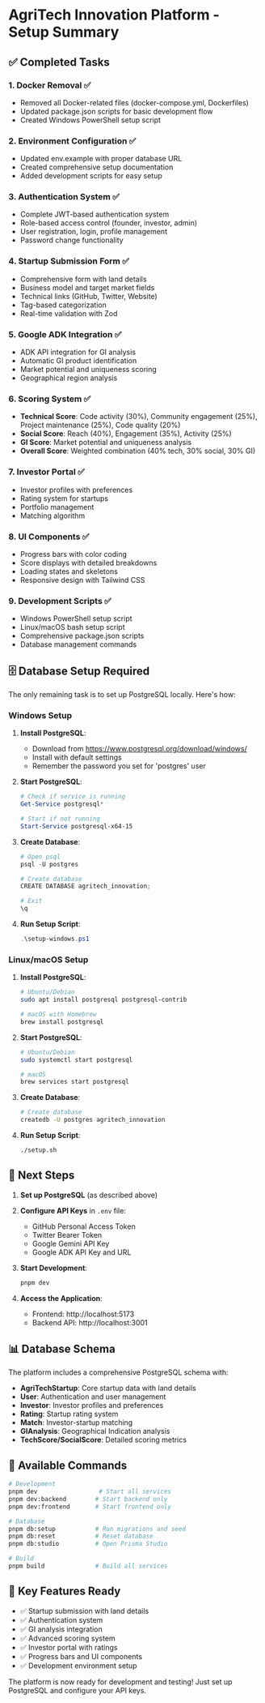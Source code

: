 # AgriTech Innovation Platform - Setup Summary

## ✅ Completed Tasks

### 1. Docker Removal ✅
- Removed all Docker-related files (docker-compose.yml, Dockerfiles)
- Updated package.json scripts for basic development flow
- Created Windows PowerShell setup script

### 2. Environment Configuration ✅
- Updated env.example with proper database URL
- Created comprehensive setup documentation
- Added development scripts for easy setup

### 3. Authentication System ✅
- Complete JWT-based authentication system
- Role-based access control (founder, investor, admin)
- User registration, login, profile management
- Password change functionality

### 4. Startup Submission Form ✅
- Comprehensive form with land details
- Business model and target market fields
- Technical links (GitHub, Twitter, Website)
- Tag-based categorization
- Real-time validation with Zod

### 5. Google ADK Integration ✅
- ADK API integration for GI analysis
- Automatic GI product identification
- Market potential and uniqueness scoring
- Geographical region analysis

### 6. Scoring System ✅
- **Technical Score**: Code activity (30%), Community engagement (25%), Project maintenance (25%), Code quality (20%)
- **Social Score**: Reach (40%), Engagement (35%), Activity (25%)
- **GI Score**: Market potential and uniqueness analysis
- **Overall Score**: Weighted combination (40% tech, 30% social, 30% GI)

### 7. Investor Portal ✅
- Investor profiles with preferences
- Rating system for startups
- Portfolio management
- Matching algorithm

### 8. UI Components ✅
- Progress bars with color coding
- Score displays with detailed breakdowns
- Loading states and skeletons
- Responsive design with Tailwind CSS

### 9. Development Scripts ✅
- Windows PowerShell setup script
- Linux/macOS bash setup script
- Comprehensive package.json scripts
- Database management commands

## 🗄️ Database Setup Required

The only remaining task is to set up PostgreSQL locally. Here's how:

### Windows Setup
1. **Install PostgreSQL**:
   - Download from https://www.postgresql.org/download/windows/
   - Install with default settings
   - Remember the password you set for 'postgres' user

2. **Start PostgreSQL**:
   ```powershell
   # Check if service is running
   Get-Service postgresql*
   
   # Start if not running
   Start-Service postgresql-x64-15
   ```

3. **Create Database**:
   ```powershell
   # Open psql
   psql -U postgres
   
   # Create database
   CREATE DATABASE agritech_innovation;
   
   # Exit
   \q
   ```

4. **Run Setup Script**:
   ```powershell
   .\setup-windows.ps1
   ```

### Linux/macOS Setup
1. **Install PostgreSQL**:
   ```bash
   # Ubuntu/Debian
   sudo apt install postgresql postgresql-contrib
   
   # macOS with Homebrew
   brew install postgresql
   ```

2. **Start PostgreSQL**:
   ```bash
   # Ubuntu/Debian
   sudo systemctl start postgresql
   
   # macOS
   brew services start postgresql
   ```

3. **Create Database**:
   ```bash
   # Create database
   createdb -U postgres agritech_innovation
   ```

4. **Run Setup Script**:
   ```bash
   ./setup.sh
   ```

## 🚀 Next Steps

1. **Set up PostgreSQL** (as described above)
2. **Configure API Keys** in `.env` file:
   - GitHub Personal Access Token
   - Twitter Bearer Token
   - Google Gemini API Key
   - Google ADK API Key and URL

3. **Start Development**:
   ```bash
   pnpm dev
   ```

4. **Access the Application**:
   - Frontend: http://localhost:5173
   - Backend API: http://localhost:3001

## 📊 Database Schema

The platform includes a comprehensive PostgreSQL schema with:
- **AgriTechStartup**: Core startup data with land details
- **User**: Authentication and user management
- **Investor**: Investor profiles and preferences
- **Rating**: Startup rating system
- **Match**: Investor-startup matching
- **GIAnalysis**: Geographical Indication analysis
- **TechScore/SocialScore**: Detailed scoring metrics

## 🔧 Available Commands

```bash
# Development
pnpm dev                 # Start all services
pnpm dev:backend        # Start backend only
pnpm dev:frontend       # Start frontend only

# Database
pnpm db:setup           # Run migrations and seed
pnpm db:reset           # Reset database
pnpm db:studio          # Open Prisma Studio

# Build
pnpm build              # Build all services
```

## 🎯 Key Features Ready

- ✅ Startup submission with land details
- ✅ Authentication system
- ✅ GI analysis integration
- ✅ Advanced scoring system
- ✅ Investor portal with ratings
- ✅ Progress bars and UI components
- ✅ Development environment setup

The platform is now ready for development and testing! Just set up PostgreSQL and configure your API keys.
